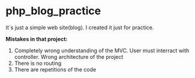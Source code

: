 # php_blog_practice
It`s just a simple web site(blog). I created it just for practice.

**Mistakes in that project:**
	

 1. Completely wrong understanding of the MVC. User must interract with controller.  Wrong architecture of the project
 2. There is no routing 
 3. There are repetitions of the code

